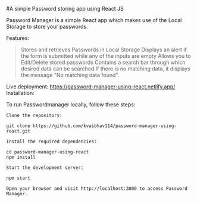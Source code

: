 #A simple Password storing app using React JS

Password Manager is a simple React app which makes use of the Local Storage to store your passwords.

Features:
> Stores and retrieves Passwords in Local Storage
> Displays an alert if the form is submitted while any of the inputs are empty
> Allows you to Edit/Delete stored passwords
> Contains a search bar through which desired data can be searched
> If there is no matching data, it displays the message "No matching data found".

Live deployment: https://password-manager-using-react.netlify.app/
Installation:

To run Passwordmanager locally, follow these steps:

    Clone the repository:

    git clone https://github.com/kvaibhav114/password-manager-using-react.git

    Install the required dependencies:

    cd password-manager-using-react
    npm install

    Start the development server:

    npm start

    Open your browser and visit http://localhost:3000 to access Password Manager.

